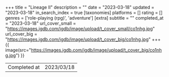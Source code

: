 +++
title = "Lineage II"
description = ""
date = "2023-03-18"
updated = "2023-03-18"
in_search_index = true
[taxonomies]
platforms = []
rating = []
genres = ['role-playing (rpg)', 'adventure']
[extra]
subtitle = ""
completed_at = "2023-03-18"
url_cover_small = "https://images.igdb.com/igdb/image/upload/t_cover_small/co1nhg.jpg"
url_cover_big = "https://images.igdb.com/igdb/image/upload/t_cover_big/co1nhg.jpg"
+++
{{ image(src="https://images.igdb.com/igdb/image/upload/t_cover_big/co1nhg.jpg") }}

|              |            |
| ------------ | ---------- |
| Completed at | 2023/03/18 |


